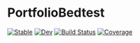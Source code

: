 # PortfolioBedtest

[![Stable](https://img.shields.io/badge/docs-stable-blue.svg)](https://Arkoniak.github.io/PortfolioBedtest.jl/stable)
[![Dev](https://img.shields.io/badge/docs-dev-blue.svg)](https://Arkoniak.github.io/PortfolioBedtest.jl/dev)
[![Build Status](https://github.com/Arkoniak/PortfolioBedtest.jl/workflows/CI/badge.svg)](https://github.com/Arkoniak/PortfolioBedtest.jl/actions)
[![Coverage](https://codecov.io/gh/Arkoniak/PortfolioBedtest.jl/branch/master/graph/badge.svg)](https://codecov.io/gh/Arkoniak/PortfolioBedtest.jl)
